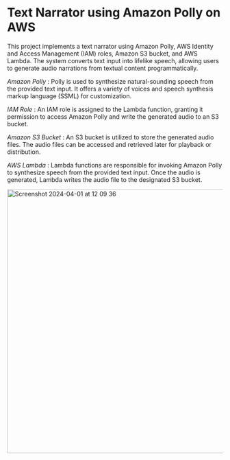 # Text Narrator using Amazon Polly on AWS

This project implements a text narrator using Amazon Polly, AWS Identity and Access Management (IAM) roles, Amazon S3 bucket, and AWS Lambda. The system converts text input into lifelike speech, allowing users to generate audio narrations from textual content programmatically.

_Amazon Polly_ : Polly is used to synthesize natural-sounding speech from the provided text input. It offers a variety of voices and speech synthesis markup language (SSML) for customization.

_IAM Role_ : An IAM role is assigned to the Lambda function, granting it permission to access Amazon Polly and write the generated audio to an S3 bucket.

_Amazon S3 Bucket_ : An S3 bucket is utilized to store the generated audio files. The audio files can be accessed and retrieved later for playback or distribution.

_AWS Lambda_ : Lambda functions are responsible for invoking Amazon Polly to synthesize speech from the provided text input. Once the audio is generated, Lambda writes the audio file to the designated S3 bucket.


<img width="615" alt="Screenshot 2024-04-01 at 12 09 36" src="https://github.com/mohsn13/Text-Narrator-Amazon-Polly/assets/157317409/d355c206-b34c-45f3-bebf-67ffe5c87e35">
